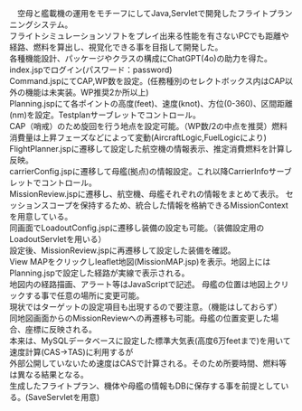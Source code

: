 　空母と艦載機の運用をモチーフにしてJava,Servletで開発したフライトプランニングシステム。<br/>
フライトシミュレーションソフトをプレイ出来る性能を有さないPCでも距離や経路、燃料を算出し、視覚化できる事を目指して開発した。<br/>
各種機能設計、パッケージやクラスの構成にChatGPT(4o)の助力を得た。<br/>
index.jspでログイン(パスワード：password) <br/>
Command.jspにてCAP,WP数を設定。(任務種別のセレクトボックス内はCAP以外の機能は未実装。WP推奨2か所以上)<br/>
Planning.jspにて各ポイントの高度(feet)、速度(knot)、方位(0-360)、区間距離(nm)を設定。Testplanサーブレットでコントロール。<br/>
CAP（哨戒）のため旋回を行う地点を設定可能。（WP数/2の中点を推奨）燃料消費量は上昇フェーズなどによって変動(AircraftLogic,FuelLogicにより)<br/>
FlightPlanner.jspに遷移して設定した航空機の情報表示、推定消費燃料を計算し反映。<br/>
carrierConfig.jspに遷移して母艦(拠点)の情報設定。これ以降CarrierInfoサーブレットでコントロール。<br/>
MissionReview.jspに遷移し、航空機、母艦それぞれの情報をまとめて表示。
セッションスコープを保持するため、統合した情報を格納できるMissionContextを用意している。<br/>
同画面でLoadoutConfig.jspに遷移し装備の設定も可能。（装備設定用のLoadoutServletを用いる）<br/>
設定後、MissionReview.jspに再遷移して設定した装備を確認。<br/>
View MAPをクリックしleaflet地図(MissionMAP.jsp)を表示。地図上にはPlanning.jspで設定した経路が実線で表示される。<br/>
地図内の経路描画、アラート等はJavaScriptで記述。
母艦の位置は地図上クリックする事で任意の場所に変更可能。<br/>
現状ではターゲットの設定項目も出現するので要注意。（機能はしておらず）<br/>
同地図画面からのMissionReviewへの再遷移も可能。母艦の位置変更した場合、座標に反映される。<br/>
本来は、MySQLデータベースに設定した標準大気表(高度6万feetまで)を用いて速度計算(CAS→TAS)に利用するが<br/>
外部公開していないため速度はCASで計算される。そのため所要時間、燃料等は異なる結果となる。<br/>
生成したフライトプラン、機体や母艦の情報もDBに保存する事を前提としている。(SaveServletを用意)<br/>
